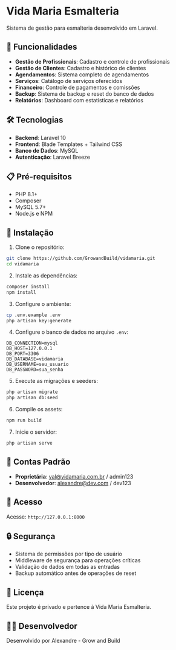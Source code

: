 # Vida Maria Esmalteria

Sistema de gestão para esmalteria desenvolvido em Laravel.

## 🚀 Funcionalidades

- **Gestão de Profissionais**: Cadastro e controle de profissionais
- **Gestão de Clientes**: Cadastro e histórico de clientes
- **Agendamentos**: Sistema completo de agendamentos
- **Serviços**: Catálogo de serviços oferecidos
- **Financeiro**: Controle de pagamentos e comissões
- **Backup**: Sistema de backup e reset do banco de dados
- **Relatórios**: Dashboard com estatísticas e relatórios

## 🛠️ Tecnologias

- **Backend**: Laravel 10
- **Frontend**: Blade Templates + Tailwind CSS
- **Banco de Dados**: MySQL
- **Autenticação**: Laravel Breeze

## 📋 Pré-requisitos

- PHP 8.1+
- Composer
- MySQL 5.7+
- Node.js e NPM

## 🔧 Instalação

1. Clone o repositório:
```bash
git clone https://github.com/GrowandBuild/vidamaria.git
cd vidamaria
```

2. Instale as dependências:
```bash
composer install
npm install
```

3. Configure o ambiente:
```bash
cp .env.example .env
php artisan key:generate
```

4. Configure o banco de dados no arquivo `.env`:
```env
DB_CONNECTION=mysql
DB_HOST=127.0.0.1
DB_PORT=3306
DB_DATABASE=vidamaria
DB_USERNAME=seu_usuario
DB_PASSWORD=sua_senha
```

5. Execute as migrações e seeders:
```bash
php artisan migrate
php artisan db:seed
```

6. Compile os assets:
```bash
npm run build
```

7. Inicie o servidor:
```bash
php artisan serve
```

## 👥 Contas Padrão

- **Proprietária**: val@vidamaria.com.br / admin123
- **Desenvolvedor**: alexandre@dev.com / dev123

## 📱 Acesso

Acesse: `http://127.0.0.1:8000`

## 🔒 Segurança

- Sistema de permissões por tipo de usuário
- Middleware de segurança para operações críticas
- Validação de dados em todas as entradas
- Backup automático antes de operações de reset

## 📄 Licença

Este projeto é privado e pertence à Vida Maria Esmalteria.

## 👨‍💻 Desenvolvedor

Desenvolvido por Alexandre - Grow and Build